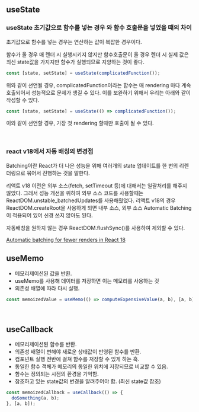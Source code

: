 ## useState

### useState 초기값으로 함수를 넣는 경우 와 함수 호출문을 넣었을 떄의 차이

초기값으로 함수를 넣는 경우는 연산하는 값이 복잡한 경우이다.

함수가 올 경우 매 렌더 시 실행시키지 않지만 함수호출문이 올 경우 렌더 시 실제 값은 최신 state값을 가지지만 함수가 실행되므로 지양하는 것이 좋다.

```js
const [state, setState] = useState(complicatedFunction());
```

위와 같이 선언될 경우, complicatedFunction이라는 함수는 매 rendering 마다 계속 호출되어서 성능적으로 문제가 생길 수 있다. 이를 보완하기 위해서 우리는 아래와 같이 작성할 수 있다.

```js
const [state, setState] = useState(() => complicatedFunction());
```

이와 같이 선언할 경우, 가장 첫 rendering 할때만 호출이 될 수 있다.

<br>

### react v18에서 자동 배칭의 변경점

Batching이란 React가 더 나은 성능을 위해 여러개의 state 업데이트를 한 번의 리렌더링으로 묶어서 진행하는 것을 말한다.

리액트 v18 이전은 외부 소스(fetch, setTimeout 등)에 대해서는 일괄처리를 해주지 않았다. 그래서 성능 개선을 위하여 외부 소스 코드를 사용할때는 ReactDOM.unstable_batchedUpdates를 사용해줬었다.
리액트 v18의 경우 ReactDOM.createRoot을 사용하게 되면 내부 소스, 외부 소스 Automatic Batching이 적용되어 있어 신경 쓰지 않아도 된다.

자동배칭을 원하지 않는 경우 ReactDOM.flushSync()를 사용하여 제외할 수 있다.

[Automatic batching for fewer renders in React 18](https://github.com/reactwg/react-18/discussions/21)
<br>

## useMemo

- 메모리제이션된 값을 반환.
- useMemo를 사용해 데이터를 저장하면 이는 메모리를 사용하는 것
- 의존성 배열에 따라 다시 실행.

```js
const memoizedValue = useMemo(() => computeExpensiveValue(a, b), [a, b]);
```

<br>

## useCallback

- 메모리제이션된 함수를 반환.
- 의존성 배열이 변해야 새로운 상태값이 반영된 함수를 반환.
- 컴포넌트 실행 전반에 걸쳐 함수를 저장할 수 있게 하는 훅.
- 동일한 함수 객체가 메모리의 동일한 위치에 저장되므로 비교할 수 있음.
- 함수는 정의되는 시점의 환경을 기억함.
- 참조하고 있는 state값의 변경을 알려주어야 함. (최신 state값 참조)

```js
const memoizedCallback = useCallback(() => {
  doSomething(a, b);
}, [a, b]);
```
